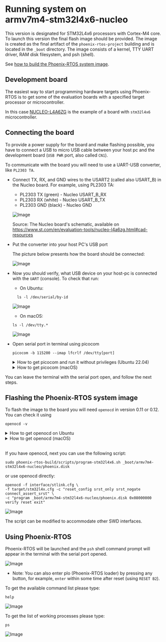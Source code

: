 # Running system on <nobr>armv7m4-stm32l4x6-nucleo</nobr>

This version is designated for STM32L4x6 processors with Cortex-M4 core. To launch this version the final flash image
should be provided. The image is created as the final artifact of the `phoenix-rtos-project` building and is located in
the `_boot` directory. The image consists of a kernel, TTY UART driver, RAM disk filesystem, and psh (shell).

See [how to build the Phoenix-RTOS system image](../building/index.md).

## Development board

The easiest way to start programming hardware targets using Phoenix-RTOS is to get some of the evaluation boards with a
specified target processor or microcontroller.

In this case [NUCLEO-L4A6ZG](https://www.st.com/en/evaluation-tools/nucleo-l4a6zg.html#overview) is the example of a
board with `stm32l4x6` microcontroller.

## Connecting the board

To provide a power supply for the board and make flashing possible, you have to connect a USB to micro USB cable between
your host pc and the development board (`USB PWR` port, also called `CN1`).

To communicate with the board you will need to use a UART-USB converter, like `PL2303 TA`.

- Connect TX, RX, and GND wires to the USART2 (called also USART_B) in the Nucleo board.
  For example, using PL2303 TA:
  - PL2303 TX (green) - Nucleo USART_B_RX
  - PL2303 RX (white) - Nucleo USART_B_TX
  - PL2303 GND (black) - Nucleo GND

  ![Image](_images/nucleo-pinout.png)

  Source: The Nucleo board's schematic, available on
  <https://www.st.com/en/evaluation-tools/nucleo-l4a6zg.html#cad-resources>

- Put the converter into your host PC's USB port

  The picture below presents how the board should be connected:

  ![Image](_images/stm32l4x6-connections.png)

- Now you should verify, what USB device on your host-pc is connected with the `UART` (console). To check that run:

  - On Ubuntu:

  ```console
    ls -l /dev/serial/by-id
  ```

  ![Image](_images/stm32l4x6-ls.png)

  - On macOS:

  ```console
  ls -l /dev/tty.*
  ```

  ![Image](_images/stm32l4x6-ls-macos.png)

- Open serial port in terminal using picocom

  ```console
  picocom -b 115200 --imap lfcrlf /dev/tty[port]
  ```

  <details>
  <summary>How to get picocom and run it without privileges (Ubuntu 22.04)</summary>

  ```console
  sudo apt update && \
  sudo apt install -y picocom
  ```

  To use picocom without sudo privileges run this command and then restart:

  ```console
  sudo usermod -a -G tty <yourname>
  ```

  </details>

  <details>
  <summary>How to get picocom (macOS)</summary>

  ```console
  brew update &&\
  brew install picocom
  ```

  </details>

You can leave the terminal with the serial port open, and follow the next steps.

## Flashing the Phoenix-RTOS system image

To flash the image to the board you will need `openocd` in version 0.11 or 0.12. You can check it using

```console
openocd -v
```

  <details>
  <summary>How to get openocd on Ubuntu</summary>

To install from the default repositoriy:

- use `apt`

  ```console
  sudo apt install -y openocd
  ```

- check if the version is correct

  ```console
  openocd -v
  ```

If you encounter errors install manually from sources (v0.12.0):

- download, build and install `openocd-0.12.0-1` from sources

  ```console
  wget -O- https://launchpad.net/ubuntu/+archive/primary/+sourcefiles/openocd/0.12.0-1build2/openocd_0.12.0.orig.tar.bz2 | \
  sudo tar xjvf - -C /usr/local/src && \
  cd /usr/local/src/openocd-0.12.0 && \
  sudo apt install -y pkg-config \
  libusb-1.0-0-dev && \
  ./configure --enable-stlink && \
  make && \
  sudo make install
  ```

- check if the version is correct

  ```console
  openocd -v
  ```

  ![Image](_images/openocd-version.png)

  </details>

  <details>
  <summary>How to get openocd (macOS) </summary>

  - install openocd

    ```console
    brew update &&\
    brew install open-ocd
    ```

  - check if the version is correct

    ```console
    openocd -v
    ```

  </details>
  </br>

If you have openocd, next you can use the following script:

```console
sudo phoenix-rtos-build/scripts/program-stm32l4x6.sh _boot/armv7m4-stm32l4x6-nucleo/phoenix.disk
```

or use openocd directly:

```console
openocd -f interface/stlink.cfg \
-f target/stm32l4x.cfg -c "reset_config srst_only srst_nogate connect_assert_srst" \
-c "program _boot/armv7m4-stm32l4x6-nucleo/phoenix.disk 0x08000000 verify reset exit"
```

![Image](_images/stm32l4x6-openocd.png)

The script can be modified to accommodate other SWD interfaces.

## Using Phoenix-RTOS

Phoenix-RTOS will be launched and the `psh` shell command prompt will appear in the terminal with the serial port
opened.

![Image](_images/stm32l4x6-start.png)

- Note: You can also enter plo (Phoenix-RTOS loader) by pressing any button, for example, `enter` within some time after
reset (using `RESET B2`).

To get the available command list please type:

```console
help
```

![Image](_images/stm32l4x6-help.png)

To get the list of working processes please type:

```console
ps
```

![Image](_images/stm32l4x6-ps.png)
